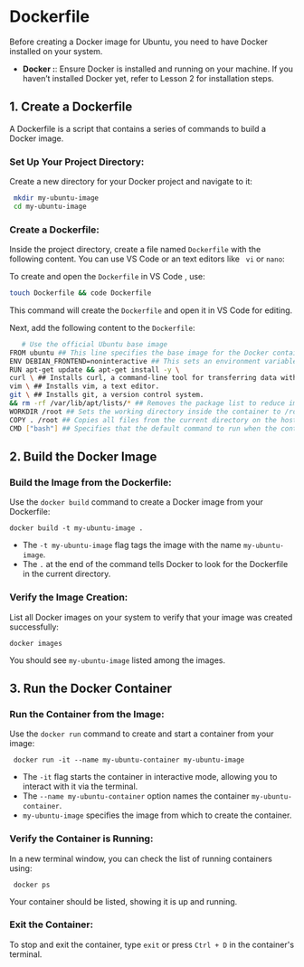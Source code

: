 
#  Dockerfile

Before creating a Docker image for Ubuntu, you need to have Docker installed on your system.

-   **Docker :**: Ensure Docker is installed and running on your machine. If you haven’t installed Docker yet, refer to Lesson 2 for installation steps.

## 1\. Create a Dockerfile

A Dockerfile is a script that contains a series of commands to build a Docker image.

###  **Set Up Your Project Directory**:

Create a new directory for your Docker project and navigate to it:
 
 ```bash 
  mkdir my-ubuntu-image
  cd my-ubuntu-image
```
	

### **Create a Dockerfile**:
Inside the project directory, create a file named `Dockerfile` with the following content. You can use VS Code or an text editors like ` vi` or `nano`:

To create and open the `Dockerfile` in VS Code , use:

```bash
touch Dockerfile && code Dockerfile
```
	
This command will create the `Dockerfile` and open it in VS Code for editing.

Next, add the following content to the `Dockerfile`:

 ```bash
	# Use the official Ubuntu base image  
FROM ubuntu ## This line specifies the base image for the Docker container. In this case, it's the official Ubuntu image.# Set environment variables (optional)  
ENV DEBIAN_FRONTEND=noninteractive ## This sets an environment variable to make apt-get commands run non-interactively, avoiding prompts during package installations.# Update the package list and install basic packages  
RUN apt-get update && apt-get install -y \  
curl \ ## Installs curl, a command-line tool for transferring data with URLs.  
vim \ ## Installs vim, a text editor.  
git \ ## Installs git, a version control system.  
&& rm -rf /var/lib/apt/lists/* ## Removes the package list to reduce image size.# Set the working directory  
WORKDIR /root ## Sets the working directory inside the container to /root.# Copy files from the host to the container (optional)  
COPY . /root ## Copies all files from the current directory on the host machine to the /root directory inside the container.# Define the command to run when the container starts  
CMD ["bash"] ## Specifies that the default command to run when the container starts is bash, which opens a terminal session.  
```	

## 2\. Build the Docker Image


###  **Build the Image from the Dockerfile**:
Use the `docker build` command to create a Docker image from your Dockerfile:

	docker build -t my-ubuntu-image .
-   The  `-t my-ubuntu-image`  flag tags the image with the name  `my-ubuntu-image`.
-   The  `.`  at the end of the command tells Docker to look for the Dockerfile in the current directory.

### **Verify the Image Creation**:

List all Docker images on your system to verify that your image was created successfully:

	
	docker images
You should see `my-ubuntu-image` listed among the images.

## 3\. **Run the Docker Container**

###  **Run the Container from the Image**:
Use the  `docker run`  command to create and start a container from your image:

	 docker run -it --name my-ubuntu-container my-ubuntu-image

-   The  `-it`  flag starts the container in interactive mode, allowing you to interact with it via the terminal.
-   The  `--name my-ubuntu-container`  option names the container  `my-ubuntu-container`.
-   `my-ubuntu-image`  specifies the image from which to create the container.

### **Verify the Container is Running**:
 
 In a new terminal window, you can check the list of running containers using:

	 docker ps

Your container should be listed, showing it is up and running.

### **Exit the Container**:

To stop and exit the container, type `exit` or press `Ctrl + D` in the container's terminal.
<!--stackedit_data:
eyJoaXN0b3J5IjpbMTE0OTEyNTg2OCw2MDg4MTUzMTUsMTAyMj
IyNDU0NF19
-->